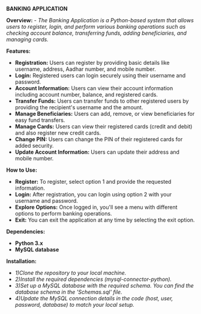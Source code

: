 **BANKING APPLICATION**

**Overview:** - *The Banking Application is a Python-based system that allows users to register, login, and perform various banking operations such as checking account balance, transferring funds, adding beneficiaries, and managing cards.*

**Features:**
- **Registration:** Users can register by providing basic details like username, address, Aadhar number, and mobile number.
- **Login:** Registered users can login securely using their username and password.
- **Account Information:** Users can view their account information including account number, balance, and registered cards.
- **Transfer Funds:** Users can transfer funds to other registered users by providing the recipient's username and the amount.
- **Manage Beneficiaries:** Users can add, remove, or view beneficiaries for easy fund transfers.
- **Manage Cards:** Users can view their registered cards (credit and debit) and also register new credit cards.
- **Change PIN:** Users can change the PIN of their registered cards for added security.
- **Update Account Information:** Users can update their address and mobile number.

**How to Use:**
- **Register:** To register, select option 1 and provide the requested information.
- **Login:** After registration, you can login using option 2 with your username and password.
- **Explore Options:** Once logged in, you'll see a menu with different options to perform banking operations.
- **Exit:** You can exit the application at any time by selecting the exit option.

**Dependencies:**
- **Python 3.x**
- **MySQL database**

**Installation:**
- *1)Clone the repository to your local machine.*
- *2)Install the required dependencies (mysql-connector-python).*
- *3)Set up a MySQL database with the required schema. You can find the database schema in the 'Schemas.sql' file.*
- *4)Update the MySQL connection details in the code (host, user, password, database) to match your local setup.*

